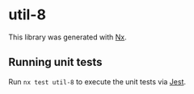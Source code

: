 # util-8

This library was generated with [Nx](https://nx.dev).

## Running unit tests

Run `nx test util-8` to execute the unit tests via [Jest](https://jestjs.io).
